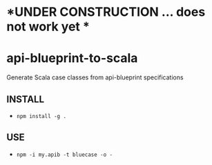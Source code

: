 # *UNDER CONSTRUCTION ... does not work yet *

# api-blueprint-to-scala
Generate Scala case classes from api-blueprint specifications

## INSTALL

* `npm install -g .`

## USE

* `npm -i my.apib -t bluecase -o -`

